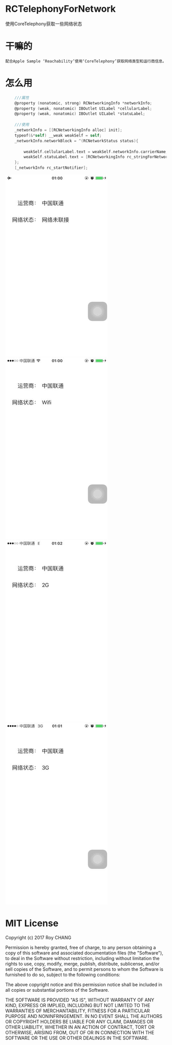 # RCTelephonyForNetwork
使用CoreTelephony获取一些网络状态
# 干嘛的
    配合Apple Sample ‘Reachability’使用‘CoreTelephony’获取网络类型和运行商信息。
# 怎么用
```Objective-C
    ///属性
    @property (nonatomic, strong) RCNetworkingInfo *networkInfo;
    @property (weak, nonatomic) IBOutlet UILabel *cellularLabel;
    @property (weak, nonatomic) IBOutlet UILabel *statuLabel;
  
    ///使用
    _networkInfo = [[RCNetworkingInfo alloc] init];
    typeof(&*self) __weak weakSelf = self;
    _networkInfo.networkBlock = ^(RCNetworkStatus status){
    
        weakSelf.cellularLabel.text = weakSelf.networkInfo.carrierName;
        weakSelf.statuLabel.text = [RCNetworkingInfo rc_stringForNetworkStatus:status];
    };
    [_networkInfo rc_startNotifier];
```
![](https://github.com/Hymn-RoyCHANG/RCTelephonyForNetwork/raw/master/screenshot/no.jpeg "没有网络")
![](https://github.com/Hymn-RoyCHANG/RCTelephonyForNetwork/raw/master/screenshot/wifi.jpeg "wifi")
![](https://github.com/Hymn-RoyCHANG/RCTelephonyForNetwork/raw/master/screenshot/2G.jpeg "2G")
![](https://github.com/Hymn-RoyCHANG/RCTelephonyForNetwork/raw/master/screenshot/3G.jpeg "3G")

# MIT License

Copyright (c) 2017 Roy CHANG

Permission is hereby granted, free of charge, to any person obtaining a copy
of this software and associated documentation files (the "Software"), to deal
in the Software without restriction, including without limitation the rights
to use, copy, modify, merge, publish, distribute, sublicense, and/or sell
copies of the Software, and to permit persons to whom the Software is
furnished to do so, subject to the following conditions:

The above copyright notice and this permission notice shall be included in all
copies or substantial portions of the Software.

THE SOFTWARE IS PROVIDED "AS IS", WITHOUT WARRANTY OF ANY KIND, EXPRESS OR
IMPLIED, INCLUDING BUT NOT LIMITED TO THE WARRANTIES OF MERCHANTABILITY,
FITNESS FOR A PARTICULAR PURPOSE AND NONINFRINGEMENT. IN NO EVENT SHALL THE
AUTHORS OR COPYRIGHT HOLDERS BE LIABLE FOR ANY CLAIM, DAMAGES OR OTHER
LIABILITY, WHETHER IN AN ACTION OF CONTRACT, TORT OR OTHERWISE, ARISING FROM,
OUT OF OR IN CONNECTION WITH THE SOFTWARE OR THE USE OR OTHER DEALINGS IN THE
SOFTWARE.
